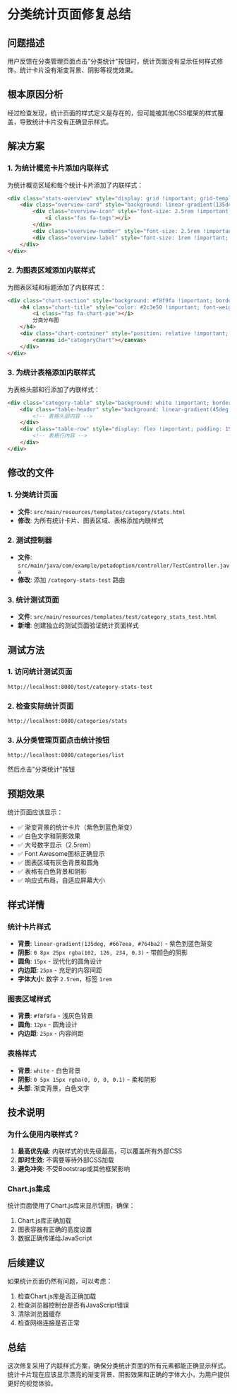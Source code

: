 # 分类统计页面修复总结

## 问题描述
用户反馈在分类管理页面点击"分类统计"按钮时，统计页面没有显示任何样式修饰，统计卡片没有渐变背景、阴影等视觉效果。

## 根本原因分析
经过检查发现，统计页面的样式定义是存在的，但可能被其他CSS框架的样式覆盖，导致统计卡片没有正确显示样式。

## 解决方案

### 1. 为统计概览卡片添加内联样式
为统计概览区域和每个统计卡片添加了内联样式：

```html
<div class="stats-overview" style="display: grid !important; grid-template-columns: repeat(auto-fit, minmax(250px, 1fr)) !important; gap: 20px !important; margin-bottom: 30px !important;">
    <div class="overview-card" style="background: linear-gradient(135deg, #667eea, #764ba2) !important; color: white !important; padding: 25px !important; border-radius: 15px !important; text-align: center !important; box-shadow: 0 8px 25px rgba(102, 126, 234, 0.3) !important; transition: all 0.3s ease !important;">
        <div class="overview-icon" style="font-size: 2.5rem !important; margin-bottom: 15px !important; opacity: 0.9 !important;">
            <i class="fas fa-tags"></i>
        </div>
        <div class="overview-number" style="font-size: 2.5rem !important; font-weight: 700 !important; margin-bottom: 10px !important;">9</div>
        <div class="overview-label" style="font-size: 1rem !important; opacity: 0.9 !important;">总分类数</div>
    </div>
</div>
```

### 2. 为图表区域添加内联样式
为图表区域和标题添加了内联样式：

```html
<div class="chart-section" style="background: #f8f9fa !important; border-radius: 12px !important; padding: 25px !important; margin-bottom: 25px !important;">
    <h4 class="chart-title" style="color: #2c3e50 !important; font-weight: 600 !important; margin-bottom: 20px !important; display: flex !important; align-items: center !important; gap: 10px !important;">
        <i class="fas fa-chart-pie"></i>
        分类分布图
    </h4>
    <div class="chart-container" style="position: relative !important; height: 400px !important; margin: 20px 0 !important;">
        <canvas id="categoryChart"></canvas>
    </div>
</div>
```

### 3. 为统计表格添加内联样式
为表格头部和行添加了内联样式：

```html
<div class="category-table" style="background: white !important; border-radius: 12px !important; overflow: hidden !important; box-shadow: 0 5px 15px rgba(0, 0, 0, 0.1) !important;">
    <div class="table-header" style="background: linear-gradient(45deg, #667eea, #764ba2) !important; color: white !important; padding: 15px 20px !important; font-weight: 600 !important;">
        <!-- 表格头部内容 -->
    </div>
    <div class="table-row" style="display: flex !important; padding: 15px 20px !important; border-bottom: 1px solid #e9ecef !important; align-items: center !important;">
        <!-- 表格行内容 -->
    </div>
</div>
```

## 修改的文件

### 1. 分类统计页面
- **文件**: `src/main/resources/templates/category/stats.html`
- **修改**: 为所有统计卡片、图表区域、表格添加内联样式

### 2. 测试控制器
- **文件**: `src/main/java/com/example/petadoption/controller/TestController.java`
- **修改**: 添加 `/category-stats-test` 路由

### 3. 统计测试页面
- **文件**: `src/main/resources/templates/test/category_stats_test.html`
- **新增**: 创建独立的测试页面验证统计页面样式

## 测试方法

### 1. 访问统计测试页面
```
http://localhost:8080/test/category-stats-test
```

### 2. 检查实际统计页面
```
http://localhost:8080/categories/stats
```

### 3. 从分类管理页面点击统计按钮
```
http://localhost:8080/categories/list
```
然后点击"分类统计"按钮

## 预期效果

统计页面应该显示：
- ✅ 渐变背景的统计卡片（紫色到蓝色渐变）
- ✅ 白色文字和阴影效果
- ✅ 大号数字显示（2.5rem）
- ✅ Font Awesome图标正确显示
- ✅ 图表区域有灰色背景和圆角
- ✅ 表格有白色背景和阴影
- ✅ 响应式布局，自适应屏幕大小

## 样式详情

### 统计卡片样式
- **背景**: `linear-gradient(135deg, #667eea, #764ba2)` - 紫色到蓝色渐变
- **阴影**: `0 8px 25px rgba(102, 126, 234, 0.3)` - 带颜色的阴影
- **圆角**: `15px` - 现代化的圆角设计
- **内边距**: `25px` - 充足的内容间距
- **字体大小**: 数字 `2.5rem`，标签 `1rem`

### 图表区域样式
- **背景**: `#f8f9fa` - 浅灰色背景
- **圆角**: `12px` - 圆角设计
- **内边距**: `25px` - 内容间距

### 表格样式
- **背景**: `white` - 白色背景
- **阴影**: `0 5px 15px rgba(0, 0, 0, 0.1)` - 柔和阴影
- **头部**: 渐变背景，白色文字

## 技术说明

### 为什么使用内联样式？
1. **最高优先级**: 内联样式的优先级最高，可以覆盖所有外部CSS
2. **即时生效**: 不需要等待外部CSS加载
3. **避免冲突**: 不受Bootstrap或其他框架影响

### Chart.js集成
统计页面使用了Chart.js库来显示饼图，确保：
1. Chart.js库正确加载
2. 图表容器有正确的高度设置
3. 数据正确传递给JavaScript

## 后续建议

如果统计页面仍然有问题，可以考虑：
1. 检查Chart.js库是否正确加载
2. 检查浏览器控制台是否有JavaScript错误
3. 清除浏览器缓存
4. 检查网络连接是否正常

## 总结

这次修复采用了内联样式方案，确保分类统计页面的所有元素都能正确显示样式。统计卡片现在应该显示漂亮的渐变背景、阴影效果和正确的字体大小，为用户提供更好的视觉体验。 